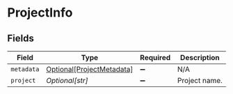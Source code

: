 # ProjectInfo


## Fields

| Field                                                               | Type                                                                | Required                                                            | Description                                                         |
| ------------------------------------------------------------------- | ------------------------------------------------------------------- | ------------------------------------------------------------------- | ------------------------------------------------------------------- |
| `metadata`                                                          | [Optional[ProjectMetadata]](../../models/shared/projectmetadata.md) | :heavy_minus_sign:                                                  | N/A                                                                 |
| `project`                                                           | *Optional[str]*                                                     | :heavy_minus_sign:                                                  | Project name.                                                       |